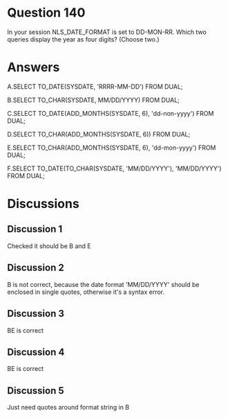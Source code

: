 # Question 140
In your session NLS_DATE_FORMAT is set to DD-MON-RR.
Which two queries display the year as four digits? (Choose two.)

# Answers
A.SELECT TO_DATE(SYSDATE, 'RRRR-MM-DD') FROM DUAL;

B.SELECT TO_CHAR(SYSDATE, MM/DD/YYYY) FROM DUAL;

C.SELECT TO_DATE(ADD_MONTHS(SYSDATE, 6), 'dd-non-yyyy') FROM DUAL;

D.SELECT TO_CHAR(ADD_MONTHS(SYSDATE, 6)) FROM DUAL;

E.SELECT TO_CHAR(ADD_MONTHS(SYSDATE, 6), 'dd-mon-yyyy') FROM DUAL;

F.SELECT TO_DATE(TO_CHAR(SYSDATE, 'MM/DD/YYYY'), 'MM/DD/YYYY') FROM DUAL;

# Discussions
## Discussion 1
Checked it should be B and E

## Discussion 2
B is not correct, because the date format 'MM/DD/YYYY' should be enclosed in single quotes, otherwise it's a syntax error.

## Discussion 3
BE is correct

## Discussion 4
BE is correct

## Discussion 5
Just need quotes around format string in B

